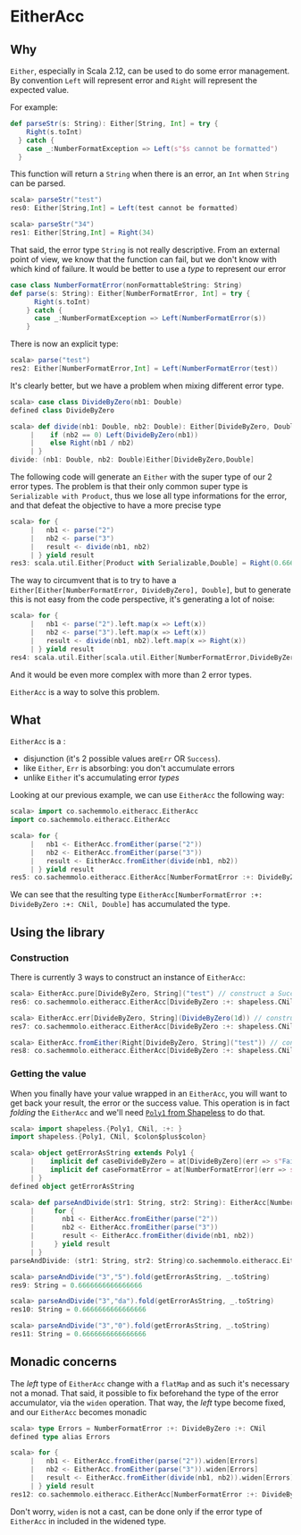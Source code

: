 EitherAcc
=========

Why
---
`Either`, especially in Scala 2.12, can be used to do some error management. 
By convention `Left` will represent error and `Right` will represent the expected value.

For example: 
```scala
def parseStr(s: String): Either[String, Int] = try {
    Right(s.toInt)
  } catch {
    case _:NumberFormatException => Left(s"$s cannot be formatted")
  }  
```

This function will return a `String` when there is an error, an `Int` when `String` can be parsed.

```scala
scala> parseStr("test")
res0: Either[String,Int] = Left(test cannot be formatted)

scala> parseStr("34")
res1: Either[String,Int] = Right(34)
```

That said, the error type `String` is not really descriptive. 
From an external point of view, we know that the function can fail, but we don't know with which kind of failure.
It would be better to use a _type_ to represent our error

```scala
case class NumberFormatError(nonFormattableString: String)
def parse(s: String): Either[NumberFormatError, Int] = try {
      Right(s.toInt)
    } catch {
      case _:NumberFormatException => Left(NumberFormatError(s))
    }  
```

There is now an explicit type:
```scala
scala> parse("test")
res2: Either[NumberFormatError,Int] = Left(NumberFormatError(test))
```

It's clearly better, but we have a problem when mixing different error type.

```scala
scala> case class DivideByZero(nb1: Double) 
defined class DivideByZero

scala> def divide(nb1: Double, nb2: Double): Either[DivideByZero, Double] = {
     |    if (nb2 == 0) Left(DivideByZero(nb1))
     |    else Right(nb1 / nb2)
     | }
divide: (nb1: Double, nb2: Double)Either[DivideByZero,Double]
```

The following code will generate an `Either` with the super type of our 2 error types. The problem is that their only common super type is
`Serializable with Product`, thus we lose all type informations for the error, and that defeat the objective to have a more precise type

```scala
scala> for {
     |   nb1 <- parse("2")
     |   nb2 <- parse("3")
     |   result <- divide(nb1, nb2)
     | } yield result
res3: scala.util.Either[Product with Serializable,Double] = Right(0.6666666666666666)
```

The way to circumvent that is to try to have a
`Either[Either[NumberFormatError, DivideByZero], Double]`, but to generate this is not easy from the code perspective, 
it's generating a lot of noise:


```scala
scala> for {
     |   nb1 <- parse("2").left.map(x => Left(x))
     |   nb2 <- parse("3").left.map(x => Left(x))
     |   result <- divide(nb1, nb2).left.map(x => Right(x))
     | } yield result
res4: scala.util.Either[scala.util.Either[NumberFormatError,DivideByZero],Double] = Right(0.6666666666666666)
```

And it would be even more complex with more than 2 error types.

`EitherAcc` is a way to solve this problem.
 
What
---

`EitherAcc` is a :
   - disjunction (it's 2 possible values are`Err` OR `Success`).
   - like `Either`, `Err` is absorbing: you don't accumulate errors
   - unlike `Either` it's accumulating error _types_
   
Looking at our previous example, we can use `EitherAcc` the following way:

```scala
scala> import co.sachemmolo.eitheracc.EitherAcc
import co.sachemmolo.eitheracc.EitherAcc

scala> for {
     |   nb1 <- EitherAcc.fromEither(parse("2"))
     |   nb2 <- EitherAcc.fromEither(parse("3"))
     |   result <- EitherAcc.fromEither(divide(nb1, nb2))
     | } yield result
res5: co.sachemmolo.eitheracc.EitherAcc[NumberFormatError :+: DivideByZero :+: shapeless.CNil,Double] = Success(0.6666666666666666)
```

We can see that the resulting type `EitherAcc[NumberFormatError :+: DivideByZero :+: CNil, Double]` has accumulated the type.

Using the library
-------

### Construction
There is currently 3 ways to construct an instance of `EitherAcc`:
```scala
scala> EitherAcc.pure[DivideByZero, String]("test") // construct a Success Value
res6: co.sachemmolo.eitheracc.EitherAcc[DivideByZero :+: shapeless.CNil,String] = Success(test)

scala> EitherAcc.err[DivideByZero, String](DivideByZero(1d)) // construct an Error Value
res7: co.sachemmolo.eitheracc.EitherAcc[DivideByZero :+: shapeless.CNil,String] = Err(Inl(DivideByZero(1.0)))

scala> EitherAcc.fromEither(Right[DivideByZero, String]("test")) // construct a value depending of the Either
res8: co.sachemmolo.eitheracc.EitherAcc[DivideByZero :+: shapeless.CNil,String] = Success(test)
```

### Getting the value

When you finally have your value wrapped in an `EitherAcc`, you will want to get back your result, the error or the success value.
This operation is in fact _folding_ the `EitherAcc` and we'll need [`Poly1` from Shapeless](https://github.com/milessabin/shapeless/wiki/Feature-overview:-shapeless-2.0.0#polymorphic-function-values) to do that.

```scala
scala> import shapeless.{Poly1, CNil, :+: }
import shapeless.{Poly1, CNil, $colon$plus$colon}

scala> object getErrorAsString extends Poly1 {
     |    implicit def caseDivideByZero = at[DivideByZero](err => s"Fail to divide ${err.nb1} by 0")
     |    implicit def caseFormatError = at[NumberFormatError](err => s"Fail format ${err.nonFormattableString} to number")
     | }
defined object getErrorAsString

scala> def parseAndDivide(str1: String, str2: String): EitherAcc[NumberFormatError :+: DivideByZero :+: CNil, Double] = {
     |     for {
     |       nb1 <- EitherAcc.fromEither(parse("2"))
     |       nb2 <- EitherAcc.fromEither(parse("3"))
     |       result <- EitherAcc.fromEither(divide(nb1, nb2))
     |     } yield result
     | }
parseAndDivide: (str1: String, str2: String)co.sachemmolo.eitheracc.EitherAcc[NumberFormatError :+: DivideByZero :+: shapeless.CNil,Double]
```

```scala
scala> parseAndDivide("3","5").fold(getErrorAsString, _.toString)
res9: String = 0.6666666666666666

scala> parseAndDivide("3","da").fold(getErrorAsString, _.toString)
res10: String = 0.6666666666666666

scala> parseAndDivide("3","0").fold(getErrorAsString, _.toString)
res11: String = 0.6666666666666666
```

Monadic concerns
----------------

The _left_ type of `EitherAcc` change with a `flatMap` and as such it's necessary not a monad.
That said, it possible to fix beforehand the type of the error accumulator, via the `widen` operation.
That way, the _left_ type become fixed, and our `EitherAcc` becomes monadic
 
```scala
scala> type Errors = NumberFormatError :+: DivideByZero :+: CNil
defined type alias Errors

scala> for {
     |   nb1 <- EitherAcc.fromEither(parse("2")).widen[Errors]
     |   nb2 <- EitherAcc.fromEither(parse("3")).widen[Errors]
     |   result <- EitherAcc.fromEither(divide(nb1, nb2)).widen[Errors]
     | } yield result
res12: co.sachemmolo.eitheracc.EitherAcc[NumberFormatError :+: DivideByZero :+: shapeless.CNil,Double] = Success(0.6666666666666666)
``` 

Don't worry, `widen` is not a cast, can be done only if the error type of `EitherAcc` in included in the widened type.
   
